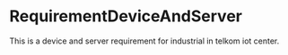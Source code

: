 # RequirementDeviceAndServer
This is a device and server requirement for industrial in telkom iot center.
